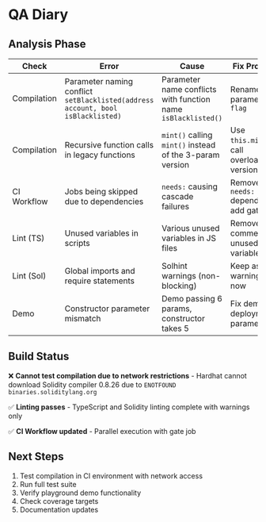 # QA Diary

## Analysis Phase

| Check       | Error                                                                           | Cause                                                         | Fix Proposed                                 | Status           |
| ----------- | ------------------------------------------------------------------------------- | ------------------------------------------------------------- | -------------------------------------------- | ---------------- |
| Compilation | Parameter naming conflict `setBlacklisted(address account, bool isBlacklisted)` | Parameter name conflicts with function name `isBlacklisted()` | Rename parameter to `flag`                   | ✅ Fixed         |
| Compilation | Recursive function calls in legacy functions                                    | `mint()` calling `mint()` instead of the 3-param version      | Use `this.mint()` to call overloaded version | ✅ Fixed         |
| CI Workflow | Jobs being skipped due to dependencies                                          | `needs:` causing cascade failures                             | Remove `needs:` dependencies, add gate job   | ✅ Fixed         |
| Lint (TS)   | Unused variables in scripts                                                     | Various unused variables in JS files                          | Remove or comment unused variables           | ✅ Fixed         |
| Lint (Sol)  | Global imports and require statements                                           | Solhint warnings (non-blocking)                               | Keep as warnings for now                     | ⚠️ Warnings only |
| Demo        | Constructor parameter mismatch                                                  | Demo passing 6 params, constructor takes 5                    | Fix demo deployment parameters               | ✅ Fixed         |

## Build Status

❌ **Cannot test compilation due to network restrictions** - Hardhat cannot download Solidity compiler 0.8.26 due to `ENOTFOUND binaries.soliditylang.org`

✅ **Linting passes** - TypeScript and Solidity linting complete with warnings only

✅ **CI Workflow updated** - Parallel execution with gate job

## Next Steps

1. Test compilation in CI environment with network access
2. Run full test suite
3. Verify playground demo functionality
4. Check coverage targets
5. Documentation updates

